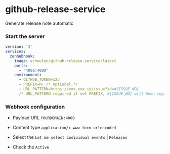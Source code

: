 # github-release-service

Generate release note automatic

### Start the server
```yml
version: '3'
services:
  zenhubhook:
    image: echoulen/github-release-service:latest
    ports:
      - "4000:4000"
    environment:
      - GITHUB_TOKEN=123
      - PREFIX=M- /* optional */
      - URL_PATTERN=https://xxx.xxx.io/issue?id=#{ISSUE_NO}
      /* URL_PATTERN required if set PREFIX, #{ISSUE_NO} will been replaced by issue number */
```

### Webhook configuration

- Payload URL
`YOURDOMAIN:4000`

- Content type `application/x-www-form-urlencoded`

- Select the `Let me select individual events` | `Releases`

- Check the `Active`
